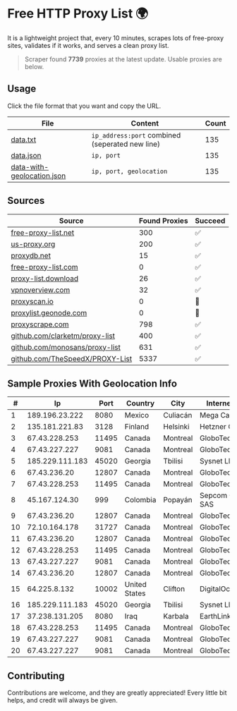 
# Free HTTP Proxy List 🌍

It is a lightweight project that, every 10 minutes, scrapes lots of free-proxy sites, validates if it works, and serves a clean proxy list.


> Scraper found **7739** proxies at the latest update. Usable proxies are below.

## Usage

Click the file format that you want and copy the URL.


|File|Content|Count|
|----|-------|-----|
|[data.txt](https://raw.githubusercontent.com/themiralay/Proxy-List-World/master/data.txt)|`ip_address:port` combined (seperated new line)|135|
|[data.json](https://raw.githubusercontent.com/themiralay/Proxy-List-World/master/data.json)|`ip, port`|135|
|[data-with-geolocation.json](https://raw.githubusercontent.com/themiralay/Proxy-List-World/master/data-with-geolocation.json)|`ip, port, geolocation`|135|

## Sources

|Source|Found Proxies|Succeed|
|------|-------------|-------|
|[free-proxy-list.net](https://free-proxy-list.net)|300|✅|
|[us-proxy.org](https://www.us-proxy.org)|200|✅|
|[proxydb.net](http://proxydb.net)|15|✅|
|[free-proxy-list.com](https://free-proxy-list.com/?page=&port=&type%5B%5D=http&type%5B%5D=https&up_time=0&search=Search)|0|✅|
|[proxy-list.download](https://www.proxy-list.download/HTTP)|26|✅|
|[vpnoverview.com](https://vpnoverview.com/privacy/anonymous-browsing/free-proxy-servers)|32|✅|
|[proxyscan.io](https://www.proxyscan.io)|0|🚫|
|[proxylist.geonode.com](https://proxylist.geonode.com/api/proxy-list?limit=300&page=1&sort_by=lastChecked&sort_type=desc&protocols=http,https)|0|🚫|
|[proxyscrape.com](https://api.proxyscrape.com/v2/?request=displayproxies&protocol=http&timeout=10000&country=all&ssl=all&anonymity=all)|798|✅|
|[github.com/clarketm/proxy-list](https://raw.githubusercontent.com/clarketm/proxy-list/master/proxy-list-raw.txt)|400|✅|
|[github.com/monosans/proxy-list](https://raw.githubusercontent.com/monosans/proxy-list/main/proxies/http.txt)|631|✅|
|[github.com/TheSpeedX/PROXY-List](https://raw.githubusercontent.com/TheSpeedX/PROXY-List/master/http.txt)|5337|✅|


## Sample Proxies With Geolocation Info

|#|Ip|Port|Country|City|Internet Service Provider|
|-|--|----|-------|----|-------------------------|
|1|189.196.23.222|8080|Mexico|Culiacán|Mega Cable, S.A. de C.V.|
|2|135.181.221.83|3128|Finland|Helsinki|Hetzner Online GmbH|
|3|67.43.228.253|11495|Canada|Montreal|GloboTech Communications|
|4|67.43.227.227|9081|Canada|Montreal|GloboTech Communications|
|5|185.229.111.183|45020|Georgia|Tbilisi|Sysnet LLC|
|6|67.43.236.20|12807|Canada|Montreal|GloboTech Communications|
|7|67.43.228.253|11495|Canada|Montreal|GloboTech Communications|
|8|45.167.124.30|999|Colombia|Popayán|Sepcom Comunicaciones SAS|
|9|67.43.236.20|12807|Canada|Montreal|GloboTech Communications|
|10|72.10.164.178|31727|Canada|Montreal|GloboTech Communications|
|11|67.43.236.20|12807|Canada|Montreal|GloboTech Communications|
|12|67.43.228.253|11495|Canada|Montreal|GloboTech Communications|
|13|67.43.227.227|9081|Canada|Montreal|GloboTech Communications|
|14|67.43.236.20|12807|Canada|Montreal|GloboTech Communications|
|15|64.225.8.132|10002|United States|Clifton|DigitalOcean, LLC|
|16|185.229.111.183|45020|Georgia|Tbilisi|Sysnet LLC|
|17|37.238.131.205|8080|Iraq|Karbala|EarthLinkTelecommunications|
|18|67.43.228.253|11495|Canada|Montreal|GloboTech Communications|
|19|67.43.227.227|9081|Canada|Montreal|GloboTech Communications|
|20|67.43.227.227|9081|Canada|Montreal|GloboTech Communications|



## Contributing

Contributions are welcome, and they are greatly appreciated! Every
little bit helps, and credit will always be given.

